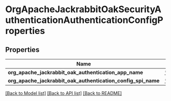 # OrgApacheJackrabbitOakSecurityAuthenticationAuthenticationConfigProperties

## Properties
Name | Type | Description | Notes
------------ | ------------- | ------------- | -------------
**org_apache_jackrabbit_oak_authentication_app_name** | [***::models::ConfigNodePropertyString**](configNodePropertyString.md) |  | [optional] 
**org_apache_jackrabbit_oak_authentication_config_spi_name** | [***::models::ConfigNodePropertyString**](configNodePropertyString.md) |  | [optional] 

[[Back to Model list]](../README.md#documentation-for-models) [[Back to API list]](../README.md#documentation-for-api-endpoints) [[Back to README]](../README.md)


